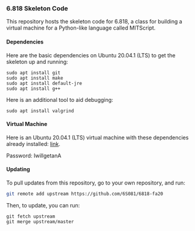 ### 6.818 Skeleton Code

This repository hosts the skeleton code for 6.818, a class for building a virtual machine for a Python-like language called MITScript.

#### Dependencies

Here are the basic dependencies on Ubuntu 20.04.1 (LTS) to get the skeleton up and running:

```
sudo apt install git 
sudo apt install make
sudo apt install default-jre
sudo apt install g++
```

Here is an additional tool to aid debugging:

```
sudo apt install valgrind
```

#### Virtual Machine

Here is an Ubuntu 20.04.1 (LTS) virtual machine with these dependencies already installed:
[link](https://drive.google.com/file/d/1-p-K_WzECk77qpcgWUnCs2qQ_ZiOtQ5n/view?usp=sharing).

Password: IwillgetanA

#### Updating

To pull updates from this repository, go to your own repository, and run:

```sh
git remote add upstream https://github.com/6S081/6818-fa20
```

Then, to update, you can run:

```
git fetch upstream
git merge upstream/master
```
